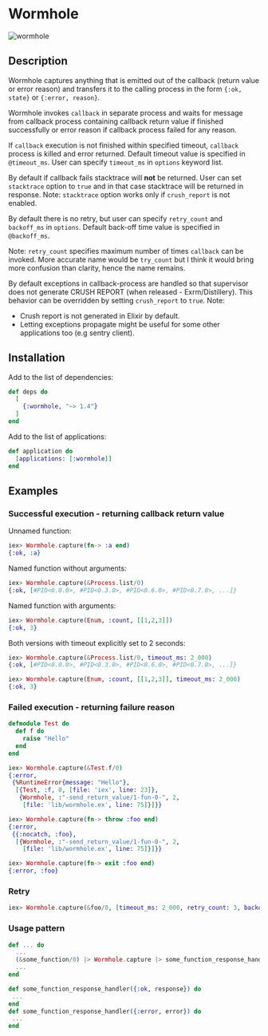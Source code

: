 # Wormhole

![wormhole](wormhole.jpg)

## Description
Wormhole captures anything that is emitted out of the callback
(return value or error reason) and transfers it to the calling process
in the form `{:ok, state}` or `{:error, reason}`.

Wormhole invokes `callback` in separate process and
waits for message from callback process containing callback return value
if finished successfully or
error reason if callback process failed for any reason.

If `callback` execution is not finished within specified timeout,
`callback` process is killed and error returned.
Default timeout value is specified in `@timeout_ms`.
User can specify `timeout_ms` in `options` keyword list.

By default if callback fails stacktrace will **not** be returned.
User can set `stacktrace` option to `true` and in that case stacktrace will
be returned in response.
Note: `stacktrace` option works only if `crush_report` is not enabled.

By default there is no retry, but user can specify
`retry_count` and `backoff_ms` in `options`.
Default back-off time value is specified in `@backoff_ms`.

Note: `retry_count` specifies maximum number of times `callback` can be invoked.
More accurate name would be `try_count` but I think it would bring
more confusion than clarity, hence the name remains.

By default exceptions in callback-process are handled so that
supervisor does not generate CRUSH REPORT (when released - Exrm/Distillery).
This behavior can be overridden by setting `crush_report` to `true`.
Note:
  - Crush report is not generated in Elixir by default.
  - Letting exceptions propagate might be useful for
    some other applications too (e.g sentry client).

## Installation
Add to the list of dependencies:
```elixir
def deps do
  [
    {:wormhole, "~> 1.4"}
  ]
end
```
Add to the list of applications:
```elixir
def application do
  [applications: [:wormhole]]
end
```

## Examples

### Successful execution - returning callback return value
Unnamed function:
```elixir
iex> Wormhole.capture(fn-> :a end)
{:ok, :a}

```
Named function without arguments:
```elixir
iex> Wormhole.capture(&Process.list/0)
{:ok, [#PID<0.0.0>, #PID<0.3.0>, #PID<0.6.0>, #PID<0.7.0>, ...]}
```
Named function with arguments:
```elixir
iex> Wormhole.capture(Enum, :count, [[1,2,3]])
{:ok, 3}
```

Both versions with timeout explicitly set to 2 seconds:
```elixir
iex> Wormhole.capture(&Process.list/0, timeout_ms: 2_000)
{:ok, [#PID<0.0.0>, #PID<0.3.0>, #PID<0.6.0>, #PID<0.7.0>, ...]}

iex> Wormhole.capture(Enum, :count, [[1,2,3]], timeout_ms: 2_000)
{:ok, 3}
```

### Failed execution - returning failure reason
```elixir
defmodule Test do
  def f do
    raise "Hello"
  end
end

iex> Wormhole.capture(&Test.f/0)
{:error,
 {%RuntimeError{message: "Hello"},
  [{Test, :f, 0, [file: 'iex', line: 23]},
   {Wormhole, :"-send_return_value/1-fun-0-", 2,
    [file: 'lib/wormhole.ex', line: 75]}]}}

iex> Wormhole.capture(fn-> throw :foo end)
{:error,
 {{:nocatch, :foo},
  [{Wormhole, :"-send_return_value/1-fun-0-", 2,
    [file: 'lib/wormhole.ex', line: 75]}]}}

iex> Wormhole.capture(fn-> exit :foo end)
{:error, :foo}

```

### Retry
```elixir
iex> Wormhole.capture(&foo/0, [timeout_ms: 2_000, retry_count: 3, backoff_ms: 300])
```


### Usage pattern
```elixir
def ... do
  ...
  (&some_function/0) |> Wormhole.capture |> some_function_response_handler
  ...
end

def some_function_response_handler({:ok, response}) do
 ...
end
def some_function_response_handler({:error, error}) do
 ...
end
```
